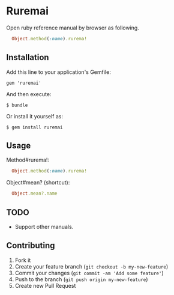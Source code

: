 # Ruremai

Open ruby reference manual by browser as following.

```ruby
  Object.method(:name).rurema!
```

## Installation

Add this line to your application's Gemfile:

    gem 'ruremai'

And then execute:

    $ bundle

Or install it yourself as:

    $ gem install ruremai

## Usage

Method#rurema!:

```ruby
  Object.method(:name).rurema!
```

Object#mean? (shortcut):

```ruby
  Object.mean?.name
```

## TODO

* Support other manuals.

## Contributing

1. Fork it
2. Create your feature branch (`git checkout -b my-new-feature`)
3. Commit your changes (`git commit -am 'Add some feature'`)
4. Push to the branch (`git push origin my-new-feature`)
5. Create new Pull Request
